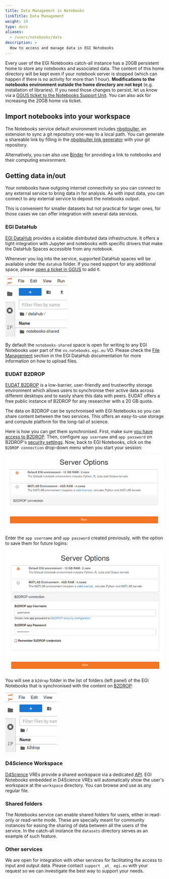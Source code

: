 ```yaml
---
title: Data Management in Notebooks
linkTitle: Data Management
weight: 10
type: docs
aliases:
  - /users/notebooks/data
description: >
  How to access and manage data in EGI Notebooks
---
```


Every user of the EGI Notebooks catch-all instance has a 20GB persistent home to
store any notebooks and associated data. The content of this home directory will
be kept even if your notebook server is stopped (which can happen if there is no
activity for more than 1 hour). **Modifications to the notebooks environment
outside the home directory are not kept** (e.g. installation of libraries). If
you need those changes to persist, let us know via a
[GGUS ticket to the Notebooks Support Unit](https://ggus.eu). You can also ask
for increasing the 20GB home via ticket.

## Import notebooks into your workspace

The Notebooks service default environment includes
[nbgitpuller](https://github.com/jupyterhub/nbgitpuller), an extension to sync a
git repository one-way to a local path. You can generate a shareable link by
filling in the
[nbgitpuller link generator](https://jupyterhub.github.io/nbgitpuller/link?hub=https://notebooks.egi.eu/)
with your git repository.

Alternatively, you can also use [Binder](../../binder) for providing a link to
notebooks and their computing environment.

## Getting data in/out

Your notebooks have outgoing internet connectivity so you can connect to any
external service to bring data in for analysis. As with input data, you can
connect to any external service to deposit the notebooks output.

This is convenient for smaller datasets but not practical for larger ones, for
those cases we can offer integration with several data services.

### EGI DataHub

[EGI DataHub](../../../data/management/datahub) provides a scalable distributed
data infrastructure. It offers a tight integration with Jupyter and notebooks
with specific drivers that make the DataHub Spaces accessible from any notebook.

Whenever you log into the service, supported DataHub spaces will be available
under the `datahub` folder. If you need support for any additional space, please
[open a ticket in GGUS](https://ggus.eu) to add it.

![Datahub folder](datahub-folder.png)

By default the `notebooks-shared` space is open for writing to any EGI Notebooks
user part of the `vo.notebooks.egi.eu` VO. Please check the [File Management](../../../data/management/datahub/file-management/)
section in the EGI DataHub documentation for more information on how to upload
files.

### EUDAT B2DROP

[EUDAT B2DROP](https://eudat.eu/services/b2drop) is a low-barrier,
user-friendly and trustworthy storage environment which allows users
to synchronise their active data across different desktops and to easily
share this data with peers. EUDAT offers a free public instance of B2DROP
for any researcher with a 20 GB quota.

The data on B2DROP can be synchronised with EGI Notebooks so you can
share content between the two services. This offers an easy-to-use
storage and compute platform for the long-tail of science.

Here is how you can get them synchronised. First, make sure
[you have access to B2DROP](https://b2drop.eudat.eu/). Then, configure
`app username` and `app password` on B2DROP's
[security settings](https://b2drop.eudat.eu/settings/user/security).
Now, back to EGI Notebooks, click on the `B2DROP connection` drop-down
menu when you start your session:

![EGI Notebook Session](notebooks-b2drop-1.png)

Enter the `app username` and `app password` created previously, with
the option to save them for future logins:

![B2DROP credentials](notebooks-b2drop-2.png)

You will see a `b2drop` folder in the list of folders (left panel) of the
EGI Notebooks that is synchronised with the content on
[B2DROP](https://b2drop.eudat.eu/):

![B2DROP folder](notebooks-b2drop-3.png)

### D4Science Workspace

[D4Science](https://www.d4science.org/) VREs provide a shared workspace via a
dedicated [API](https://gcube.wiki.gcube-system.org/gcube/StorageHub_REST_API).
EGI Notebooks embedded in D4Science VREs will automatically show the user's
workspace at the `workspace` directory. You can browse and use as any regular
file.

### Shared folders

The Notebooks service can enable shared folders for users, either in read-only
or read-write mode. These are specially meant for community instances for easing
the sharing of data between all the users of the service. In the catch-all
instance the `datasets` directory serves as an example of such feature.

### Other services

We are open for integration with other services for facilitating the access to
input and output data. Please contact `support _at_ egi.eu` with your request so
we can investigate the best way to support your needs.
